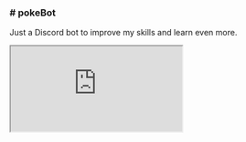 <div>
	<h3># pokeBot</h3>
	<p>Just a Discord bot to improve my skills and learn even more.</p>
</div>
	<iframe src="https://discordapp.com/widget?id=555415148383436800"/>

